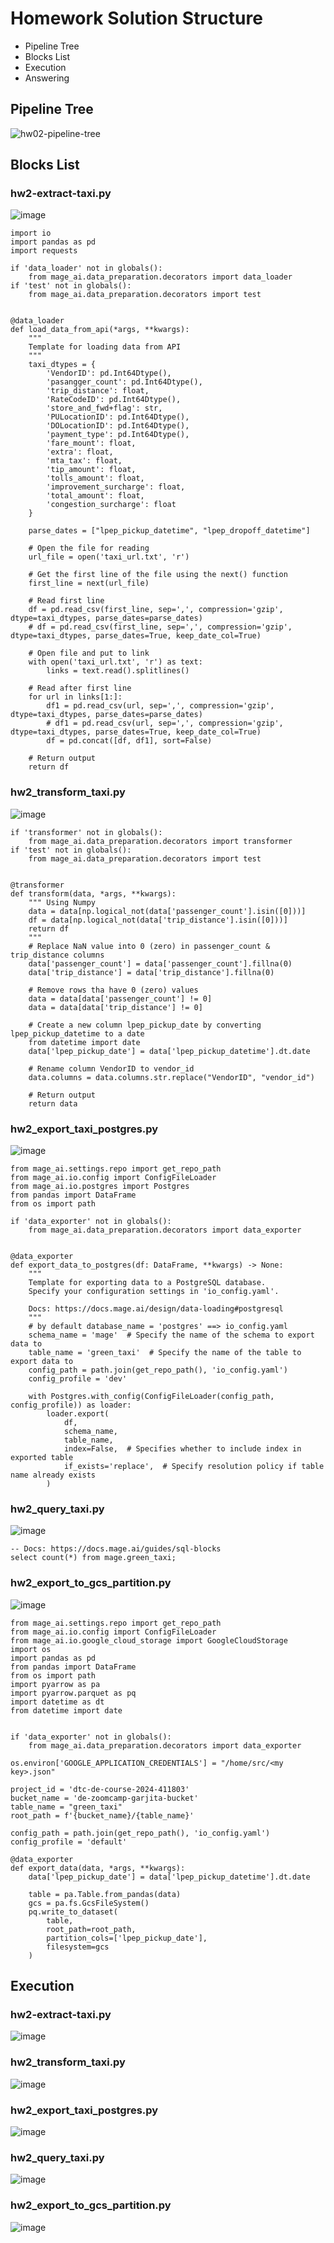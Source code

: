 # Homework Solution Structure
- Pipeline Tree
- Blocks List
- Execution
- Answering
  

## Pipeline Tree

![hw02-pipeline-tree](https://github.com/garjita63/de-zoomcamp-2024/assets/77673886/536f5c4e-a7aa-4176-8251-e8b1bc529695)

## Blocks List
  ### hw2-extract-taxi.py

  ![image](https://github.com/garjita63/de-zoomcamp-2024/assets/77673886/bb56f5a3-b85d-441a-97d6-ce027ec0186c)

  ```
  import io
  import pandas as pd
  import requests
  
  if 'data_loader' not in globals():
      from mage_ai.data_preparation.decorators import data_loader
  if 'test' not in globals():
      from mage_ai.data_preparation.decorators import test
  
  
  @data_loader
  def load_data_from_api(*args, **kwargs):
      """
      Template for loading data from API
      """
      taxi_dtypes = {
          'VendorID': pd.Int64Dtype(),
          'pasangger_count': pd.Int64Dtype(),
          'trip_distance': float,
          'RateCodeID': pd.Int64Dtype(),
          'store_and_fwd+flag': str,
          'PULocationID': pd.Int64Dtype(),
          'DOLocationID': pd.Int64Dtype(),
          'payment_type': pd.Int64Dtype(),
          'fare_mount': float,
          'extra': float,
          'mta_tax': float,
          'tip_amount': float,
          'tolls_amount': float,
          'improvement_surcharge': float,
          'total_amount': float,
          'congestion_surcharge': float
      }
  
      parse_dates = ["lpep_pickup_datetime", "lpep_dropoff_datetime"]
  
      # Open the file for reading
      url_file = open('taxi_url.txt', 'r')
  
      # Get the first line of the file using the next() function
      first_line = next(url_file)
      
      # Read first line
      df = pd.read_csv(first_line, sep=',', compression='gzip', dtype=taxi_dtypes, parse_dates=parse_dates)
      # df = pd.read_csv(first_line, sep=',', compression='gzip', dtype=taxi_dtypes, parse_dates=True, keep_date_col=True)
  
      # Open file and put to link
      with open('taxi_url.txt', 'r') as text:
          links = text.read().splitlines()    
      
      # Read after first line
      for url in links[1:]:
          df1 = pd.read_csv(url, sep=',', compression='gzip', dtype=taxi_dtypes, parse_dates=parse_dates)
          # df1 = pd.read_csv(url, sep=',', compression='gzip', dtype=taxi_dtypes, parse_dates=True, keep_date_col=True)
          df = pd.concat([df, df1], sort=False)
  
      # Return output    
      return df
  ```

  ### hw2_transform_taxi.py
  
  ![image](https://github.com/garjita63/de-zoomcamp-2024/assets/77673886/f6673752-1e4f-4bb9-aa0f-ec189da7e310)
  
  ```
  if 'transformer' not in globals():
      from mage_ai.data_preparation.decorators import transformer
  if 'test' not in globals():
      from mage_ai.data_preparation.decorators import test
  
  
  @transformer
  def transform(data, *args, **kwargs):
      """ Using Numpy
      data = data[np.logical_not(data['passenger_count'].isin([0]))]
      df = data[np.logical_not(data['trip_distance'].isin([0]))]
      return df
      """
      # Replace NaN value into 0 (zero) in passenger_count & trip_distance columns 
      data['passenger_count'] = data['passenger_count'].fillna(0)
      data['trip_distance'] = data['trip_distance'].fillna(0)
  
      # Remove rows tha have 0 (zero) values
      data = data[data['passenger_count'] != 0]
      data = data[data['trip_distance'] != 0]
      
      # Create a new column lpep_pickup_date by converting lpep_pickup_datetime to a date
      from datetime import date
      data['lpep_pickup_date'] = data['lpep_pickup_datetime'].dt.date
      
      # Rename column VendorID to vendor_id
      data.columns = data.columns.str.replace("VendorID", "vendor_id")
  
      # Return output
      return data
  ```

  ### hw2_export_taxi_postgres.py
  
  ![image](https://github.com/garjita63/de-zoomcamp-2024/assets/77673886/bf0e24d3-1b82-48a4-a876-a6a02eac264b)

  ```
  from mage_ai.settings.repo import get_repo_path
  from mage_ai.io.config import ConfigFileLoader
  from mage_ai.io.postgres import Postgres
  from pandas import DataFrame
  from os import path
  
  if 'data_exporter' not in globals():
      from mage_ai.data_preparation.decorators import data_exporter
  
  
  @data_exporter
  def export_data_to_postgres(df: DataFrame, **kwargs) -> None:
      """
      Template for exporting data to a PostgreSQL database.
      Specify your configuration settings in 'io_config.yaml'.
  
      Docs: https://docs.mage.ai/design/data-loading#postgresql
      """
      # by default database_name = 'postgres' ==> io_config.yaml
      schema_name = 'mage'  # Specify the name of the schema to export data to
      table_name = 'green_taxi'  # Specify the name of the table to export data to
      config_path = path.join(get_repo_path(), 'io_config.yaml')
      config_profile = 'dev'
  
      with Postgres.with_config(ConfigFileLoader(config_path, config_profile)) as loader:
          loader.export(
              df,
              schema_name,
              table_name,
              index=False,  # Specifies whether to include index in exported table
              if_exists='replace',  # Specify resolution policy if table name already exists
          )
  ```

  ### hw2_query_taxi.py
  
  ![image](https://github.com/garjita63/de-zoomcamp-2024/assets/77673886/3594a846-8e66-4582-a0b6-eea148c9336c)

  ```
  -- Docs: https://docs.mage.ai/guides/sql-blocks
  select count(*) from mage.green_taxi;
  ```

  ### hw2_export_to_gcs_partition.py
  
  ![image](https://github.com/garjita63/de-zoomcamp-2024/assets/77673886/3d18b83f-f044-47fd-889f-450ed55b5f66)

  ```
  from mage_ai.settings.repo import get_repo_path
  from mage_ai.io.config import ConfigFileLoader
  from mage_ai.io.google_cloud_storage import GoogleCloudStorage
  import os
  import pandas as pd
  from pandas import DataFrame
  from os import path
  import pyarrow as pa
  import pyarrow.parquet as pq 
  import datetime as dt
  from datetime import date
  
  
  if 'data_exporter' not in globals():
      from mage_ai.data_preparation.decorators import data_exporter
  
  os.environ['GOOGLE_APPLICATION_CREDENTIALS'] = "/home/src/<my key>.json"
  
  project_id = 'dtc-de-course-2024-411803'
  bucket_name = 'de-zoomcamp-garjita-bucket'
  table_name = "green_taxi"
  root_path = f'{bucket_name}/{table_name}'
  
  config_path = path.join(get_repo_path(), 'io_config.yaml')
  config_profile = 'default'
  
  @data_exporter
  def export_data(data, *args, **kwargs):
      data['lpep_pickup_date'] = data['lpep_pickup_datetime'].dt.date 
     
      table = pa.Table.from_pandas(data)
      gcs = pa.fs.GcsFileSystem()
      pq.write_to_dataset(
          table,
          root_path=root_path,
          partition_cols=['lpep_pickup_date'],
          filesystem=gcs
      )
  ```
  
  ## Execution

  ### hw2-extract-taxi.py
  
  ![image](https://github.com/garjita63/de-zoomcamp-2024/assets/77673886/6d0a58ca-ede9-4b4b-9cdf-019a083e021c)

  ### hw2_transform_taxi.py

  ![image](https://github.com/garjita63/de-zoomcamp-2024/assets/77673886/c52da6ed-e9ec-4f67-a7ef-8aa6d790f0f3)

  ### hw2_export_taxi_postgres.py

  ![image](https://github.com/garjita63/de-zoomcamp-2024/assets/77673886/92ebc389-990c-4288-82f6-41a7db484f9a)

  ### hw2_query_taxi.py

  ![image](https://github.com/garjita63/de-zoomcamp-2024/assets/77673886/bb61e606-ef7e-4ecd-819f-ca5cb1b9033b)

  ### hw2_export_to_gcs_partition.py

  ![image](https://github.com/garjita63/de-zoomcamp-2024/assets/77673886/5292bbcb-a0b4-49ab-b040-1eea17488bc1)
